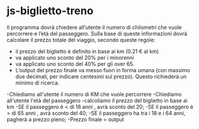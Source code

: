 # js-biglietto-treno


Il programma dovrà chiedere all’utente il numero di chilometri che vuole percorrere e l’età del passeggero. Sulla base di queste informazioni dovrà calcolare il prezzo totale del viaggio, secondo queste regole:
- il prezzo del biglietto è definito in base ai km (0.21 € al km)
- va applicato uno sconto del 20% per i minorenni
- va applicato uno sconto del 40% per gli over 65.
- L’output del prezzo finale va messo fuori in forma umana (con massimo due decimali, per indicare centesimi sul prezzo). Questo richiederà un minimo di ricerca.

-Chiediamo all'utente il numero di KM che vuole percorrere
-Chiediamo all'utente l'età del passeggero
-calcoliamo il prezzo del biglietto in base ai km
    -SE il passeggero è < di 18 anni , avrà sconto del 20;
    -SE il passeggero è > di 65 anni , avrà sconto del 40;
    -SE il passeggero ha tra i 18 e i 64 anni, pagherà a prezzo pieno;
-Prezzo finale = output
